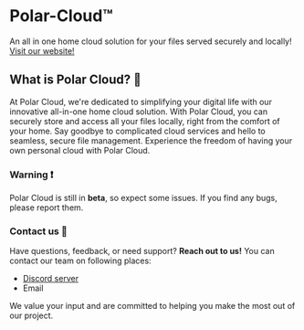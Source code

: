 # Polar-Cloud™️
An all in one home cloud solution for your files served securely and locally!
[Visit our website!](https://polarlab.app/)
## What is Polar Cloud? 🥑
At Polar Cloud, we're dedicated to simplifying your digital life with our innovative all-in-one home cloud solution. With Polar Cloud, you can securely store and access all your files locally, right from the comfort of your home. Say goodbye to complicated cloud services and hello to seamless, secure file management. Experience the freedom of having your own personal cloud with Polar Cloud.
### Warning ❗
Polar Cloud is still in **beta**, so expect some issues. If you find any bugs, please report them.
### Contact us 📑
Have questions, feedback, or need support? 
**Reach out to us!** You can contact our team on following places:
- [Discord server](https://discord.com/invite/2t6JBJQy7c)
- Email 

We value your input and are committed to helping you make the most out of our project.